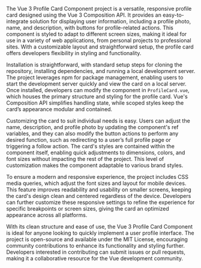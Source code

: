 The Vue 3 Profile Card Component project is a versatile, responsive profile card designed using the Vue 3 Composition API. It provides an easy-to-integrate solution for displaying user information, including a profile photo, name, and description, with buttons for profile-related actions. This component is styled to adapt to different screen sizes, making it ideal for use in a variety of web applications, from personal projects to professional sites. With a customizable layout and straightforward setup, the profile card offers developers flexibility in styling and functionality.

Installation is straightforward, with standard setup steps for cloning the repository, installing dependencies, and running a local development server. The project leverages npm for package management, enabling users to start the development server quickly and view the card on a local server. Once installed, developers can modify the component in `ProfileCard.vue`, which houses the primary structure and styling for the profile card. Vue's Composition API simplifies handling state, while scoped styles keep the card’s appearance modular and contained.

Customizing the card to suit individual needs is easy. Users can adjust the name, description, and profile photo by updating the component's ref variables, and they can also modify the button actions to perform any desired function, such as redirecting to a user’s full profile page or triggering a follow action. The card's styles are contained within the component itself, enabling quick adjustments to dimensions, colors, and font sizes without impacting the rest of the project. This level of customization makes the component adaptable to various brand styles.

To ensure a modern and responsive experience, the project includes CSS media queries, which adjust the font sizes and layout for mobile devices. This feature improves readability and usability on smaller screens, keeping the card's design clean and centered regardless of the device. Developers can further customize these responsive settings to refine the experience for specific breakpoints or screen sizes, giving the card an optimized appearance across all platforms.

With its clean structure and ease of use, the Vue 3 Profile Card Component is ideal for anyone looking to quickly implement a user profile interface. The project is open-source and available under the MIT License, encouraging community contributions to enhance its functionality and styling further. Developers interested in contributing can submit issues or pull requests, making it a collaborative resource for the Vue development community.
